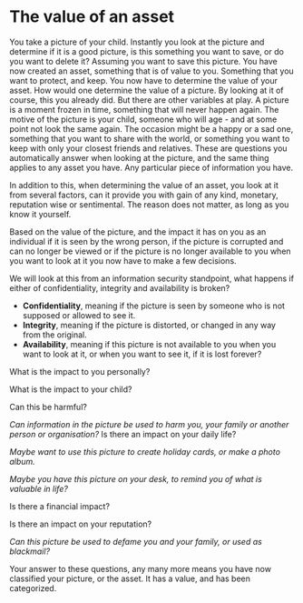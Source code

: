 # The value of an asset

You take a picture of your child.
Instantly you look at the picture and determine if it is a good picture, is this something you want to save, or do you want to delete it? 
Assuming you want to save this picture. You have now created an asset, something that is of value to you.  Something that you want to protect, and keep.
You now have to determine the value of your asset. 
How would one determine the value of a picture. By looking at it of course, this you already did. But there are other variables at play. 
A picture is a moment frozen in time, something that will never happen again. The motive of the picture is your child, someone who will age - and at some point not look the same again. The occasion might be a happy or a sad one, something that you want to share with the world, or something you want to keep with only your closest friends and relatives. 
These are questions you automatically answer when looking at the picture, and the same thing applies to any asset you have. Any particular piece of information you have. 

In addition to this, when determining the value of an asset, you look at it from several factors, can it provide you with gain of any kind, monetary, reputation wise or sentimental. The reason does not matter, as long as you know it yourself. 

Based on the value of the picture, and the impact it has on you as an individual if it is seen by the wrong person, if the picture is corrupted and can no longer be viewed or if the picture is no longer available to you when you want to look at it you now have to make a few decisions. 

We will look at this from an information security standpoint, what happens if either of confidentiality, integrity and availability is broken?

* **Confidentiality**, meaning if the picture is seen by someone who is not supposed or allowed to see it.
* **Integrity**, meaning if the picture is distorted, or changed in any way from the original.
* **Availability**, meaning if this picture is not available to you when you want to look at it, or when you want to see it, if it is lost forever?

What is the impact to you personally?

What is the impact to your child?

Can this be harmful?

*Can information in the picture be used to harm you, your family or another person or organisation?*
Is there an impact on your daily life?

*Maybe want to use this picture to create holiday cards, or make a photo album.*

*Maybe you have this picture on your desk, to remind you of what is valuable in life?*

Is there a financial impact?

Is there an impact on your reputation? 

*Can this picture be used to defame you and your family, or used as blackmail?*

Your answer to these questions, any many more means you have now classified your picture, or the asset. It has a value, and has been categorized.


